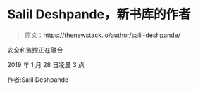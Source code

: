 # Salil Deshpande，新书库的作者

> 原文：<https://thenewstack.io/author/salil-deshpande/>

安全和监控正在融合

2019 年 1 月 28 日凌晨 3 点

作者:Salil Deshpande